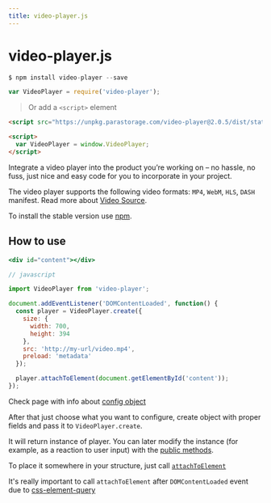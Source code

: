 ```yaml
---
title: video-player.js
---
```


# video-player.js

```javascript
$ npm install video-player --save

var VideoPlayer = require('video-player');
```

> Or add a `<script>` element

```html
<script src="https://unpkg.parastorage.com/video-player@2.0.5/dist/statics/video-player.bundle.min.js"></script>

<script>
  var VideoPlayer = window.VideoPlayer;
</script>
```

<aside class="notice">
Integrate a video player into the product you’re working on – no hassle, no fuss, just nice and easy code for you to incorporate in your project.
</aside>

The video player supports the following video formats: `MP4`, `WebM`, `HLS`, `DASH` manifest. Read more about [Video Source](/docs/video-source).

To install the stable version use [npm](https://www.npmjs.com/).

## How to use

```jsx
<div id="content"></div>

// javascript

import VideoPlayer from 'video-player';

document.addEventListener('DOMContentLoaded', function() {
  const player = VideoPlayer.create({
    size: {
      width: 700,
      height: 394
    },
    src: 'http://my-url/video.mp4',
    preload: 'metadata'
  });

  player.attachToElement(document.getElementById('content'));
});
```

Check page with info about [config object](/docs/player-config)

After that just choose what you want to configure, create object with proper fields and pass it to `VideoPlayer.create`.

It will return instance of player. You can later modify the instance (for example, as a reaction to user input) with the  [public methods](/docs/player-public-methods).

To place it somewhere in your structure, just call [`attachToElement`](/docs/player-public-methods#attachtoelement)

It's really important to call `attachToElement` after `DOMContentLoaded` event due to [css-element-query](https://github.com/marcj/css-element-queries)
